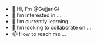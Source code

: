 - 👋 Hi, I’m @GujjariGi
- 👀 I’m interested in ...
- 🌱 I’m currently learning ...
- 💞️ I’m looking to collaborate on ...
- 📫 How to reach me ...

<!---
GujjariGi/GujjariGi is a ✨ special ✨ repository because its `README.md` (this file) appears on your GitHub profile.
You can click the Preview link to take a look at your changes.
--->
